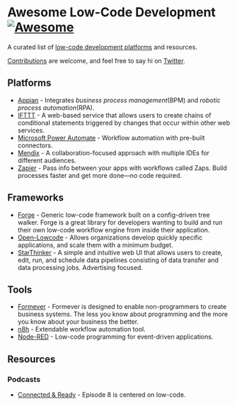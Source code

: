 # Awesome Low-Code Development [![Awesome](https://awesome.re/badge.svg)](https://awesome.re)

A curated list of [low-code development platforms](https://en.wikipedia.org/wiki/Low-code_development_platform) and resources.

[Contributions](contributing.md) are welcome, and feel free to say hi on [Twitter](http://www.twitter.com/wtravisjones).

## Platforms

- [Appian](https://www.appian.com/platform/) - Integrates _business process management_(BPM) and _robotic process automation_(RPA).
- [IFTTT](https://ifttt.com/home) - A web-based service that allows users to create chains of conditional statements triggered by changes that occur within other web services.
- [Microsoft Power Automate](https://flow.microsoft.com/en-us/) - Workflow automation with pre-built connectors.
- [Mendix](https://www.mendix.com/platform/) - A collaboration-focused approach with multiple IDEs for different audiences.
- [Zapier](https://zapier.com/) - Pass info between your apps with workflows called Zaps. Build processes faster and get more done—no code required.

## Frameworks

- [Forge](https://github.com/microsoft/Forge) - Generic low-code framework built on a config-driven tree walker. Forge is a great library for developers wanting to build and run their own low-code workflow engine from inside their application.
- [Open-Lowcode](https://github.com/openlowcode/Open-Lowcode) - Allows organizations develop quickly specific applications, and scale them with a minimum budget.
- [StarThinker](https://github.com/google/starthinker) -  A simple and intuitive web UI that allows users to create, edit, run, and schedule data pipelines consisting of data transfer and data processing jobs. Advertising focused.

## Tools

- [Formever](https://formever.org/) - Formever is designed to enable non-programmers to create business systems. The less you know about programming and the more you know about your business the better.
- [n8h](https://github.com/n8n-io/n8n) - Extendable workflow automation tool.
- [Node-RED](https://github.com/node-red/node-red) - Low-code programming for event-driven applications.

## Resources

### Podcasts

- [Connected & Ready](https://connectedandready.com/episodes/adopting-low-code-technology-with-russ-felker-trdDVE_7) - Episode 8 is centered on low-code.
